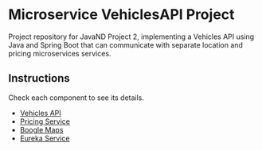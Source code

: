 # Microservice VehiclesAPI Project

Project repository for JavaND Project 2, implementing a Vehicles API using Java and Spring Boot that can communicate with separate location and pricing microservices services.

## Instructions

Check each component to see its details.

- [Vehicles API](vehicles-api/README.md)
- [Pricing Service](pricing-service/)
- [Boogle Maps](boogle-maps/)
- [Eureka Service](eureka-server/)

